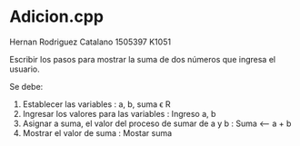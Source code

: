 # Adicion.cpp
Hernan Rodriguez Catalano
1505397
K1051

Escribir los pasos para mostrar la suma de dos números que ingresa el usuario.

Se debe:
1) Establecer las variables :  a, b, suma ϵ R
2) Ingresar los valores para las variables :  Ingreso  a, b
3) Asignar a suma, el valor del proceso de sumar de a y b : Suma <-- a + b
4) Mostrar el valor de suma : Mostar suma
